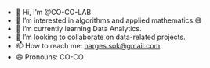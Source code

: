 - 👋 Hi, I’m @CO-CO-LAB
- 👀 I’m interested in algorithms and applied mathematics.😄
- 🌱 I’m currently learning Data Analytics.
- 💞️ I’m looking to collaborate on data-related projects.
- 📫 How to reach me: narges.sok@gmail.com
- 😄 Pronouns: CO-CO


<!---
CO-CO-LAB/CO-CO-LAB is a ✨ special ✨ repository because its `README.md` (this file) appears on your GitHub profile.
You can click the Preview link to take a look at your changes.
--->

